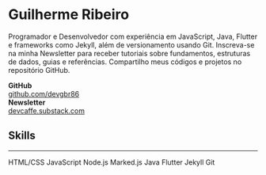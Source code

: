 # Guilherme Ribeiro 


Programador e Desenvolvedor com experiência em
JavaScript, Java, Flutter e frameworks como Jekyll,
além de versionamento usando Git.
Inscreva-se na minha Newsletter
para receber tutoriais sobre fundamentos, estruturas de dados, guias e referências.
Compartilho meus códigos e projetos no repositório GitHub.



**GitHub**      
[github.com/devgbr86](https://github.com/devgbr86)            
**Newsletter**       
[devcaffe.substack.com](https://devcaffe.substack.com) 



## Skills
---

<div class="tech-skills">
     <span class="tech-badge">HTML/CSS</span>
     <span class="tech-badge">JavaScript</span>
     <span class="tech-badge">Node.js</span>
     <span class="tech-badge">Marked.js</span>
     <span class="tech-badge">Java</span>
     <span class="tech-badge">Flutter</span>
     <span class="tech-badge">Jekyll</span>
     <span class="tech-badge">Git</span>
</div>  


 










